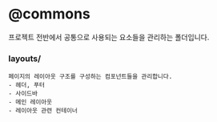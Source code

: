 # @commons

프로젝트 전반에서 공통으로 사용되는 요소들을 관리하는 폴더입니다.

### layouts/
```
페이지의 레이아웃 구조를 구성하는 컴포넌트들을 관리합니다.
- 헤더, 푸터
- 사이드바
- 메인 레이아웃
- 레이아웃 관련 컨테이너
```
